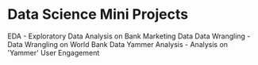 # Data Science Mini Projects

EDA - Exploratory Data Analysis on Bank Marketing Data
Data Wrangling - Data Wrangling on World Bank Data
Yammer Analysis - Analysis on 'Yammer' User Engagement
